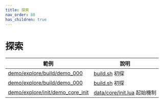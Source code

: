 ```yaml
---
title: 探索
nav_order: 80
has_children: true
---
```


# 探索

| 範例 | 說明 |
| --- | --- |
| [demo/explore/build/demo_000](https://github.com/samwhelp/note-about-lite-editor/tree/master/demo/explore/build/demo_000) | [build.sh](https://github.com/rxi/lite/blob/master/build.sh) 初探 |
| [demo/explore/build/demo_000](https://github.com/samwhelp/note-about-lite-editor/tree/master/demo/explore/build/demo_001) | [build.sh](https://github.com/rxi/lite/blob/master/build.sh) 初探 |
| [demo/explore/init/demo_core_init](https://github.com/samwhelp/note-about-lite-editor/tree/master/demo/explore/init/demo_core_init) | [data/core/init.lua](https://github.com/rxi/lite/blob/master/data/core/init.lua) 起始機制 |
